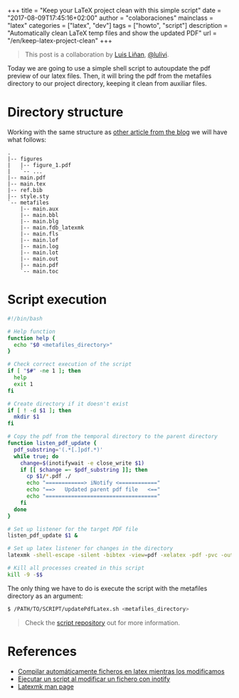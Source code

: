 +++
title = "Keep your LaTeX project clean with this simple script"
date = "2017-08-09T17:45:16+02:00"
author = "colaboraciones"
mainclass = "latex"
categories = ["latex", "dev"]
tags = ["howto", "script"]
description = "Automatically clean LaTeX temp files and show the updated PDF"
url = "/en/keep-latex-project-clean"
+++

> This post is a collaboration by <a href="http://Github.com/lulivi" target="_blank" title="Luis Liñan">Luis Liñan</a>, <a href="https://t.me/lulivi" target="_blank" title="@lulivi">@lulivi</a>.

Today we are going to use a simple shell script to autoupdate the pdf preview of our latex files. Then, it will bring the pdf from the metafiles directory to our project directory, keeping it clean from auxiliar files.

# Directory structure

Working with the same structure as [other article from the blog](https://elbauldelprogramador.com/ocultar-los-metaficheros-de-latex-del-directorio-de-trabajo/) we will have what follows:

```
.
|-- figures
|   |-- figure_1.pdf
|   `-- ...
|-- main.pdf
|-- main.tex
|-- ref.bib
|-- style.sty
`-- metafiles
    |-- main.aux
    |-- main.bbl
    |-- main.blg
    |-- main.fdb_latexmk
    |-- main.fls
    |-- main.lof
    |-- main.log
    |-- main.lot
    |-- main.out
    |-- main.pdf
    `-- main.toc
```

# Script execution

```bash
#!/bin/bash

# Help function
function help {
  echo "$0 <metafiles_directory>"
}

# Check correct execution of the script
if [ "$#" -ne 1 ]; then
  help
  exit 1
fi

# Create directory if it doesn't exist
if [ ! -d $1 ]; then
  mkdir $1
fi

# Copy the pdf from the temporal directory to the parent directory
function listen_pdf_update {
  pdf_substring='(.*[.]pdf.*)'
  while true; do
    change=$(inotifywait -e close_write $1)
    if [[ $change =~ $pdf_substring ]]; then
      cp $1/*.pdf ./
      echo "============> iNotify <============"
      echo "==>   Updated parent pdf file   <=="
      echo "==================================="
    fi
  done
}

# Set up listener for the target PDF file
listen_pdf_update $1 &

# Set up latex listener for changes in the directory
latexmk -shell-escape -silent -bibtex -view=pdf -xelatex -pdf -pvc -output-directory=$1

# Kill all processes created in this script
kill -9 -$$
```

<!--more--><!--ad-->

The only thing we have to do is execute the script with the metafiles directory as an argument:

```bash
$ /PATH/TO/SCRIPT/updatePdfLatex.sh <metafiles_directory>
```

> Check the [script repository](https://github.com/lulivi/Latex-PDF-auto-updater) out for more information.

# References

- <a href="https://elbauldelprogramador.com/compilar-automaticamente-ficheros-en-latex-mientras-los-modificamos" target="_blank" title="Compilar automáticamente ficheros en latex mientras los modificamos">Compilar automáticamente ficheros en latex mientras los modificamos</a>
- <a href="https://elbauldelprogramador.com/ejecutar-un-script-al-modificar-un-fichero-con-inotify" target="_blank" title="Ejecutar un script al modificar un fichero con inotify">Ejecutar un script al modificar un fichero con inotify</a>
- <a href="https://www.mankier.com/1/latexmk" target="_blank" title="Latexmk man page">Latexmk man page</a>
